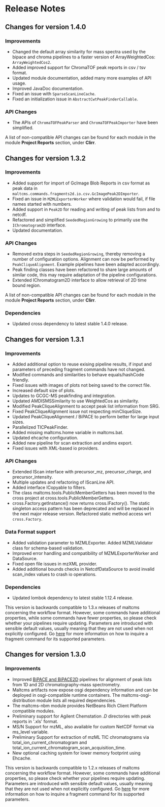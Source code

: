 # Release Notes

## Changes for version 1.4.0
### Improvements
* Changed the default array similarity for mass spectra used by the bipace and chroma pipelines to a faster 
  version of ArrayWeightedCos: `ArrayWeightedCos2`.
* Added improved support for ChromaTOF peak reports in csv / tsv format.
* Updated module documentation, added many more examples of API usage.
* Improved JavaDoc documentation.
* Fixed an issue with `SparseScanLineCache`.
* Fixed an initialization issue in `AbstractCwtPeakFinderCallable`.

### API Changes
* The APIs of `ChromaTOFPeakParser` and `ChromaTOFPeakImporter` have been simplified.

A list of non-compatible API changes can be found for each module in the module **Project Reports** section, under **Clirr**.

## Changes for version 1.3.2
### Improvements
* Added support for import of GcImage Blob Reports in csv format as peak data in `maltcms.commands.fragments2d.io.csv.GcImagePeak2DImporter`.
* Fixed an issue in `MZMLExporterWorker` where validation would fail, if file names started with numbers.
* Added support in `Peak2D` for reading and writing of peak lists from and to netcdf. 
* Refactored and simplified `SeededRegionGrowing` to primarily use the `IChromatogram2D` interface.
* Updated documentation.

### API Changes

* Removed extra steps in `SeededRegionGrowing`, thereby removing a number of configuration options. Alignment can now be performed by `PeakCliqueAlignment`. Example pipelines have been adapted accordingly.
* Peak finding classes have been refactored to share large amounts of similar code, this may require adaptation of the pipeline configurations.
* Extended IChromatogram2D interface to allow retrieval of 2D time bound region.

A list of non-compatible API changes can be found for each module in the module **Project Reports** section, under **Clirr**.

### Dependencies

* Updated cross dependency to latest stable 1.4.0 release. 

## Changes for version 1.3.1
### Improvements

* Added additional option to reuse exising pipeline results, if input and parameters of preceding fragment commands have not changed.
* Modified commands and similarities to behave equals/hashCode friendly.
* Fixed issues with images of plots not being saved to the correct file.
* Increased default size of plots.
* Updates to GCGC-MS peakfinding and integration.
* Updated AMDISMSSimilarity to use WeightedCos as similarity.
* Modified PeakCliqueAlignment to accept peak list information from SRG.
* Fixed PeakCliqueAlignment issue not respecting minCliqueSize. 
* Updated PeakCliqueAlignment / BiPACE to perform better for large input sizes.
* Parallelized TICPeakFinder.
* Added missing maltcms.home variable in maltcms.bat. 
* Updated ehcache configuration.
* Added new pipeline for scan extraction and andims export. 
* Fixed issues with XML-based io providers.

### API Changes

* Extended IScan interface with precursor_mz, precursor_charge, and precursor_intensity. 
* Multiple updates and refactoring of IScanLine API. 
* Added interface ICopyable to filters.
* The class maltcms.tools.PublicMemberGetters has been moved to the cross project at cross.tools.PublicMemberGetters.
* cross.Factory.getInstance() now returns cross.IFactory(). The static singleton access pattern has been deprecated and will be replaced in the next major release version. Refactored static method access wrt `cross.Factory`.

### Data Format support

* Added validation parameter to MZMLExporter. Added MZMLValidator class for schema-based validation.
* Improved error handling and compatibility of MZMLExporterWorker and DataSource.
* Fixed open file issues in mzXML provider.
* Added additional bounds checks in NetcdfDataSource to avoid invalid scan_index values to crash io operations.

### Dependencies

* Updated lombok dependency to latest stable 1.12.4 release. 
 
This version is backwards compatible to 1.3.x releases of maltcms concerning the workflow format. However, some commands have additional properties, while some commands have fewer properties, so please check whether your pipelines require updating. Parameters are introduced with sensible default values, usually meaning that they are not used when not explicitly configured. Go [here](./documentation/fragmentCommands.html) for more information on how to inquire a fragment command for its supported parameters.

## Changes for version 1.3.0

### Improvements

* Improved [BiPACE and BiPACE2D](./documentation/bipace2d.html) pipelines for alignment of peak lists from 1D and 2D chromatography-mass spectrometry.
* Maltcms artifacts now expose osgi dependency information and can be deployed 
in osgi-compatible runtime containers. The maltcms-osgi-distribution module lists all required 
dependencies.
* The maltcms-nbm module provides NetBeans Rich Client Platform compatible modules.
* Preliminary support for Agilent Chemstation _.D_ directories with peak reports in '.xls' format.
* MS/N Support for mzML, also available for custom NetCDF format via ms_level variable.
* Preliminary Support for extraction of mzML TIC chromatograms via total_ion_current_chromatogram and total_ion_current_chromatogram_scan_acquisition_time.
* New optional caching system for lower memory footprint using Ehcache.

This version is backwards compatible to 1.2.x releases of maltcms concerning the workflow format. However, some commands have additional properties, so please check whether your pipelines require updating. Parameters are introduced with sensible default values, usually meaning that they are not used when not explicitly configured. Go [here](./documentation/fragmentCommands.html) for more information on how to inquire a fragment command for its supported parameters. 


